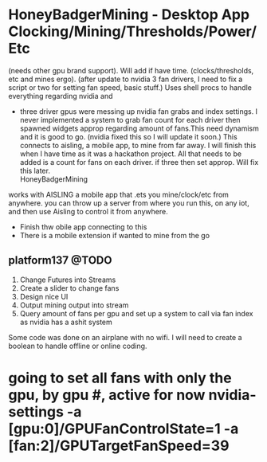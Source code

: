 # HoneyBadgerMining - Desktop App Clocking/Mining/Thresholds/Power/Etc
(needs other gpu brand support). Will add if have time. 
(clocks/thresholds, etc and mines ergo). (after update to nvidia 3 fan drivers, I need to fix a script or two for setting fan speed, basic stuff.) Uses shell procs to handle everything regarding nvidia and  
- three driver gpus were messing up nvidia fan grabs and index settings. I never implemented a system to grab fan count for each driver then spawned widgets approp regarding amount of fans.This need dynamism and it is good to go. (nvidia fixed this so I will update it soon.) This connects to aisling, a mobile app, to mine from far away. I will finish this when I have time as it was a hackathon project. All that needs to be added is a count for fans on each driver. if three then set approp. Will fix this later.   
HoneyBadgerMining


works with AISLING a mobile app that .ets you mine/clock/etc from anywhere.
you can throw up a server from where you run this, on any iot, and then use Aisling to control it from anywhere. 


- Finish thw obile app connecting to this
- There is a mobile extension if wanted to mine from the go

 ## platform137 @TODO
  1. Change Futures into Streams
  2. Create a slider to change fans
  3. Design nice UI
  4. Output mining output into stream
  5. Query amount of fans per gpu and set up a system to call via fan index as nvidia has a ashit system


Some code was done on an airplane with no wifi. I will need to create a boolean to handle offline or online coding.

  # going to set all fans with only the gpu, by gpu #,  active for now nvidia-settings -a [gpu:0]/GPUFanControlState=1  -a [fan:2]/GPUTargetFanSpeed=39
